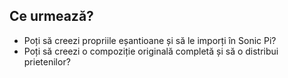 ## Ce urmează?

- Poți să creezi propriile eșantioane și să le imporți în Sonic Pi?
- Poți să creezi o compoziție originală completă și să o distribui prietenilor?